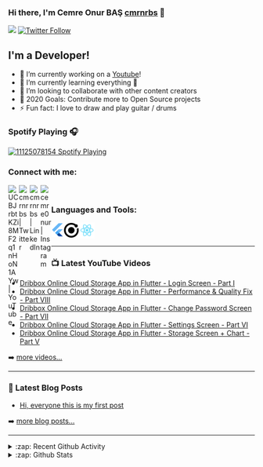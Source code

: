 ### Hi there, I'm Cemre Onur BAŞ [cmrnrbs][youtube] 👋
[<img src="https://img.shields.io/badge/youtube-%23FF0000.svg?&style=for-the-badge&logo=youtube&logoColor=white" />][youtube]
[![Twitter Follow](https://img.shields.io/twitter/follow/CmrNrBs?color=1DA1F2&logo=twitter&style=for-the-badge)](https://twitter.com/intent/follow?original_referer=https%3A%2F%2Fgithub.com%cmrnrbs&screen_name=cmrnrbs)

## I'm a Developer!

- 🔭 I’m currently working on a [Youtube][youtube]!
- 🌱 I’m currently learning everything 🤣
- 👯 I’m looking to collaborate with other content creators
- 🥅 2020 Goals: Contribute more to Open Source projects
- ⚡ Fun fact: I love to draw and play guitar / drums

### Spotify Playing 🎧
[<img src="https://novatorem-six-umber.vercel.app/api/spotify" alt="11125078154 Spotify Playing" width="350" />](https://open.spotify.com/user/11125078154)

### Connect with me:

[<img align="left" alt="UCBJrbtKZi8MF2q1nHoN1AYw | YouTube" width="22px" src="https://cdn.jsdelivr.net/npm/simple-icons@v3/icons/youtube.svg" />][youtube]
[<img align="left" alt="cmrnrbs | Twitter" width="22px" src="https://cdn.jsdelivr.net/npm/simple-icons@v3/icons/twitter.svg" />][twitter]
[<img align="left" alt="cmrnrbs | LinkedIn" width="22px" src="https://cdn.jsdelivr.net/npm/simple-icons@v3/icons/linkedin.svg" />][linkedin]
[<img align="left" alt="cemre0nur | Instagram" width="22px" src="https://cdn.jsdelivr.net/npm/simple-icons@v3/icons/instagram.svg" />][instagram]

<br />

### Languages and Tools:

[<img align="left" alt="Visual Studio Code" width="25px" src="https://raw.githubusercontent.com/dnfield/flutter_svg/master/example/assets/flutter_logo.svg" />][movieapplist]
[<img align="left" alt="HTML5" width="32px" src="https://raw.githubusercontent.com/ionic-team/ionicons/master/src/svg/logo-ionic.svg" />][ioniclist]
[<img align="left" alt="React" width="32px" src="https://raw.githubusercontent.com/github/explore/80688e429a7d4ef2fca1e82350fe8e3517d3494d/topics/react/react.png" />][reactplaylist]


<br />
<br />

---

### 📺 Latest YouTube Videos

<!-- YOUTUBE:START -->
- [Dribbox Online Cloud Storage App in Flutter - Login Screen - Part I](https://www.youtube.com/watch?v=WCu5vSXWa3Q)
- [Dribbox Online Cloud Storage App in Flutter - Performance & Quality Fix - Part VIII](https://www.youtube.com/watch?v=A8BKV3VwDsA)
- [Dribbox Online Cloud Storage App in Flutter - Change Password Screen - Part VII](https://www.youtube.com/watch?v=T3UtHOuGYAo)
- [Dribbox Online Cloud Storage App in Flutter - Settings Screen - Part VI](https://www.youtube.com/watch?v=t8i0vMI1HcY)
- [Dribbox Online Cloud Storage App in Flutter - Storage Screen + Chart - Part V](https://www.youtube.com/watch?v=Tl7MBD7-S8o)
<!-- YOUTUBE:END -->

➡️ [more videos...](https://youtube.com/channel/UCBJrbtKZi8MF2q1nHoN1AYw)

---

### 📕 Latest Blog Posts

<!-- BLOG-POST-LIST:START -->
- [Hi, everyone this is my first post](https://dev.to/cmrnrbs/hi-everyone-this-is-my-first-post-3hgo)
<!-- BLOG-POST-LIST:END -->

➡️ [more blog posts...](https://dev.to/cmrnrbs)

---

<details>
  <summary>:zap: Recent Github Activity</summary>
  
<!--START_SECTION:activity-->
<!--END_SECTION:activity-->

</details>

<details>
  <summary>:zap: Github Stats</summary>

  <img align="left" alt="codeSTACKr's Github Stats" src="https://github-readme-stats-swart-six.vercel.app/api?username=cmrnrbs&show_icons=true&hide_border=true" />

</details>

[twitter]: https://twitter.com/CmrNrBs
[youtube]: https://youtube.com/channel/UCBJrbtKZi8MF2q1nHoN1AYw
[instagram]: https://instagram.com/cemre0nur
[linkedin]: https://linkedin.com/in/cemreonur
[movieapplist]: https://www.youtube.com/watch?v=q2hXFhvIG9w&list=PLy-lwcPKu8i1nYdfiGza13gjw7-dy9KRE
[ioniclist]: https://www.youtube.com/watch?v=SiUzRxY7W7k&list=PLy-lwcPKu8i0yuLDLPtXrWsFCLBfZZLLv
[reactplaylist]: https://www.youtube.com/watch?v=L4i7wf_xTSw